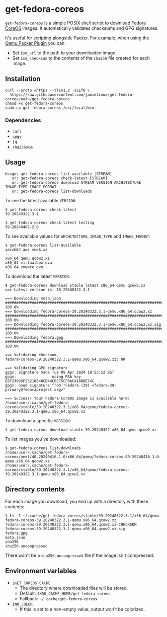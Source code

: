 # get-fedora-coreos

`get-fedora-coreos` is a simple POSIX shell script to download [Fedora CoreOS][coreos]
images. It automatically validates checksums and GPG signatures.

It's useful for scripting alongside [Packer][packer]. For example, when using the [Qemu
Packer Plugin][qemu_packer_plugin] you can:

- Set `iso_url` to the path to your downloaded image.
- Set `iso_checksum` to the contents of the `sha256` file created for each image.

[coreos]: https://fedoraproject.org/coreos/
[packer]: https://www.packer.io/
[qemu_packer_plugin]: https://developer.hashicorp.com/packer/integrations/hashicorp/qemu/latest/components/builder/qemu

## Installation

```console
curl --proto =https --tlsv1.2 -sSLfO \
  https://raw.githubusercontent.com/jamielinux/get-fedora-coreos/main/get-fedora-coreos
chmod +x get-fedora-coreos
sudo cp get-fedora-coreos /usr/local/bin
```

### Dependencies

- `curl`
- `gpgv`
- `jq`
- `sha256sum`

## Usage

```console
Usage: get-fedora-coreos list-available [STREAM]
   or: get-fedora-coreos check-latest [STREAM]
   or: get-fedora-coreos download STREAM VERSION ARCHITECTURE IMAGE_TYPE IMAGE_FORMAT
   or: get-fedora-coreos list-downloads
```

To see the latest available `VERSION`:

```console
$ get-fedora-coreos check-latest
39.20240322.3.1

$ get-fedora-coreos check-latest testing
39.20240407.2.0
```

To see available values for `ARCHITECTURE`, `IMAGE_TYPE` and `IMAGE_FORMAT`:

```console
$ get-fedora-coreos list-available
aarch64 aws vmdk.xz
...
x86_64 qemu qcow2.xz
x86_64 virtualbox ova
x86_64 vmware ova
```

To download the latest `VERSION`:

```console
$ get-fedora-coreos download stable latest x86_64 qemu qcow2.xz
==> Latest version is: 39.20240322.3.1

==> Downloading meta.json
############################################################################# 100.0%
==> Downloading fedora-coreos-39.20240322.3.1-qemu.x86_64.qcow2.xz
############################################################################# 100.0%
==> Downloading fedora-coreos-39.20240322.3.1-qemu.x86_64.qcow2.xz.sig
############################################################################# 100.0%
==> Downloading fedora.gpg
############################################################################# 100.0%

==> Validating checksum
fedora-coreos-39.20240322.3.1-qemu.x86_64.qcow2.xz: OK

==> Validating GPG signature
gpgv: Signature made Tue 09 Apr 2024 19:53:52 BST
gpgv:                using RSA key E8F23996F23218640CB44CBE75CF5AC418B8E74C
gpgv: Good signature from "Fedora (39) <fedora-39-primary@fedoraproject.org>"

==> Success! Your Fedora CoreOS image is available here:
/home/user/.cache/get-fedora-coreos/stable/39.20240322.3.1/x86_64/qemu/fedora-coreos-39.20240322.3.1-qemu.x86_64.qcow2.xz
```

To download a specific `VERSION`:

```console
$ get-fedora-coreos download stable 39.20240322 x86_64 qemu qcow2.xz
```

To list images you've downloaded:

```console
$ get-fedora-coreos list-downloads
/home/user/.cache/get-fedora-coreos/next/40.20240416.1.0/x86_64/qemu/fedora-coreos-40.20240416.1.0-qemu.x86_64.qcow2.xz
/home/user/.cache/get-fedora-coreos/stable/39.20240322.3.1/x86_64/qemu/fedora-coreos-39.20240322.3.1-qemu.x86_64.qcow2.xz
```

## Directory contents

For each image you download, you end up with a directory with these contents:

```console
$ ls -1 ~/.cache/get-fedora-coreos/stable/39.20240322.3.1/x86_64/qemu
fedora-coreos-39.20240322.3.1-qemu.x86_64.qcow2.xz
fedora-coreos-39.20240322.3.1-qemu.x86_64.qcow2.xz-CHECKSUM
fedora-coreos-39.20240322.3.1-qemu.x86_64.qcow2.xz.sig
fedora.gpg
meta.json
sha256
sha256-uncompressed
```

There won't be a `sha256-uncompressed` file if the image isn't compressed.

## Environment variables

- `$GET_COREOS_CACHE`
  - The directory where downloaded files will be stored.
  - Default: `$XDG_CACHE_HOME/get-fedora-coreos`
  - Fallback: `~/.cache/get-fedora-coreos`
- `$NO_COLOR`
  - If this is set to a non-empty value, output won't be colorized.
